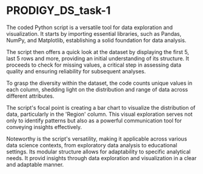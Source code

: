 # PRODIGY_DS_task-1
The coded Python script is a versatile tool for data exploration and visualization. It starts by importing essential libraries, such as Pandas, NumPy, and Matplotlib, establishing a solid foundation for data analysis.

The script then offers a quick look at the dataset by displaying the first 5, last 5 rows and more, providing an initial understanding of its structure. It proceeds to check for missing values, a critical step in assessing data quality and ensuring reliability for subsequent analyses.

To grasp the diversity within the dataset, the code counts unique values in each column, shedding light on the distribution and range of data across different attributes.

The script's focal point is creating a bar chart to visualize the distribution of data, particularly in the 'Region' column. This visual exploration serves not only to identify patterns but also as a powerful communication tool for conveying insights effectively.

Noteworthy is the script's versatility, making it applicable across various data science contexts, from exploratory data analysis to educational settings. Its modular structure allows for adaptability to specific analytical needs.
It provid insights through data exploration and visualization in a clear and adaptable manner.
